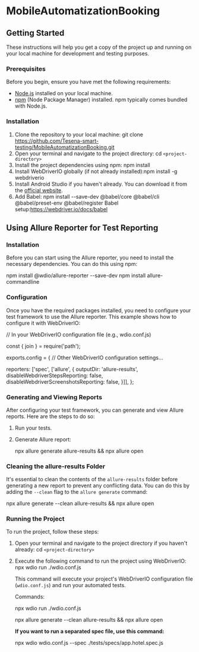 # MobileAutomatizationBooking

## Getting Started

These instructions will help you get a copy of the project up and running on your local machine for development and testing purposes.

### Prerequisites

Before you begin, ensure you have met the following requirements:

* [Node.js](https://nodejs.org/) installed on your local machine.
* [npm](https://www.npmjs.com/) (Node Package Manager) installed. npm typically comes bundled with Node.js.

### Installation

1. Clone the repository to your local machine: git clone https://github.com/Tesena-smart-testing/MobileAutomatizationBooking.git
2. Open your terminal and navigate to the project directory: cd `<project-directory>`
3. Install the project dependencies using npm: npm install
4. Install WebDriverIO globally (if not already installed):npm install -g webdriverio
5. Install Android Studio if you haven't already. You can download it from the [official website](https://developer.android.com/studio).
6. Add Babel: npm install --save-dev @babel/core @babel/cli @babel/preset-env @babel/register
Babel setup:https://webdriver.io/docs/babel

## Using Allure Reporter for Test Reporting

### Installation

Before you can start using the Allure reporter, you need to install the necessary dependencies. You can do this using npm:

npm install @wdio/allure-reporter --save-dev
npm install allure-commandline

### Configuration

Once you have the required packages installed, you need to configure your test framework to use the Allure reporter. This example shows how to configure it with WebDriverIO:

// In your WebDriverIO configuration file (e.g., wdio.conf.js)

const { join } = require('path');

exports.config = {
  // Other WebDriverIO configuration settings...

  reporters: ['spec', ['allure', {
    outputDir: 'allure-results',
    disableWebdriverStepsReporting: false,
    disableWebdriverScreenshotsReporting: false,
  }]],
};

### Generating and Viewing Reports

After configuring your test framework, you can generate and view Allure reports. Here are the steps to do so:

1. Run your tests.
2. Generate Allure report:

   npx allure generate allure-results && npx allure open

### Cleaning the allure-results Folder

It's essential to clean the contents of the `allure-results` folder before generating a new report to prevent any conflicting data. You can do this by adding the `--clean` flag to the `allure generate` command:

npx allure generate --clean allure-results && npx allure open

### Running the Project

To run the project, follow these steps:

1. Open your terminal and navigate to the project directory if you haven't already: cd `<project-directory>`
2. Execute the following command to run the project using WebDriverIO: npx wdio run ./wdio.conf.js

   This command will execute your project's WebDriverIO configuration file (`wdio.conf.js`) and run your automated tests.

   Commands:

   npx wdio run ./wdio.conf.js

   npx allure generate --clean allure-results && npx allure open

   **If you want to run a separated spec file, use this command:**

   npx wdio wdio.conf.js --spec ./tests/specs/app.hotel.spec.js
